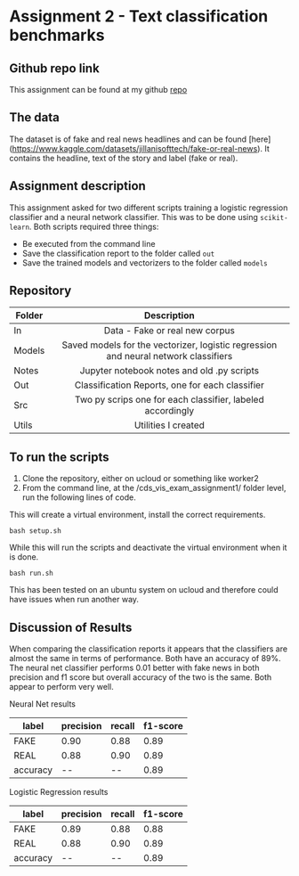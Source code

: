 
# Assignment 2 - Text classification benchmarks

## Github repo link 

This assignment can be found at my github [repo](https://github.com/ameerwald/cds_lang_exam_assignment2)
 
## The data

The dataset is of fake and real news headlines and can be found [here] (https://www.kaggle.com/datasets/jillanisofttech/fake-or-real-news). It contains the headline, text of the story and label (fake or real). 

## Assignment description

This assignment asked for two different scripts training a logistic regression classifier and a neural network classifier. This was to be done using ```scikit-learn```. Both scripts required three things:

- Be executed from the command line
- Save the classification report to the folder called ```out```
- Save the trained models and vectorizers to the folder called ```models```

## Repository 

| Folder         | Description          
| ------------- |:-------------:
| In      | Data - Fake or real new corpus
| Models  | Saved models for the vectorizer, logistic regression and neural network classifiers 
| Notes | Jupyter notebook notes and old .py scripts      
| Out  | Classification Reports, one for each classifier    
| Src  | Two py scrips one for each classifier, labeled accordingly  
| Utils  | Utilities I created       


## To run the scripts 

1. Clone the repository, either on ucloud or something like worker2
2. From the command line, at the /cds_vis_exam_assignment1/ folder level, run the following lines of code. 

This will create a virtual environment, install the correct requirements.
``` 
bash setup.sh
```
While this will run the scripts and deactivate the virtual environment when it is done. 
```
bash run.sh
```

This has been tested on an ubuntu system on ucloud and therefore could have issues when run another way.

## Discussion of Results
When comparing the classification reports it appears that the classifiers are almost the same in terms of performance. Both have an accuracy of 89%. The neural net classifier performs 0.01 better with fake news in  both precision and f1 score but overall accuracy of the two is the same. Both appear to perform very well. 

Neural Net results 

label|precision|recall|f1-score  
|---|---|---|---|
FAKE |      0.90   |   0.88  |    0.89   |    
REAL   |    0.88   |   0.90   |   0.89   |   
accuracy   | -- |--|    0.89    |  

Logistic Regression results 

label|precision | recall |f1-score  
|---|---|---|---|
FAKE   |    0.89  |    0.88  |    0.88  |
REAL    |   0.88  |    0.90  |    0.89  |     
accuracy  |--| --|              0.89  |   


